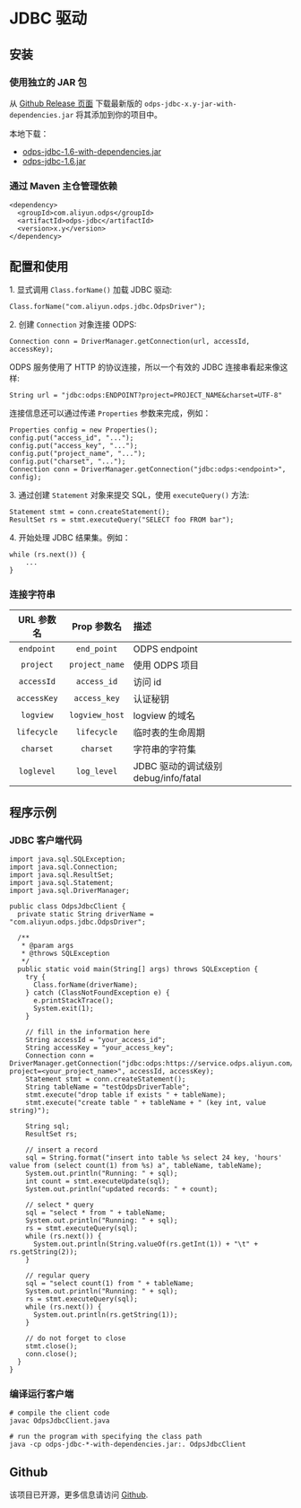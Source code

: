 
# JDBC 驱动



## 安装

### 使用独立的 JAR 包

从 [Github Release 页面](https://github.com/aliyun/aliyun-odps-jdbc/releases) 下载最新版的 `odps-jdbc-x.y-jar-with-dependencies.jar` 将其添加到你的项目中。

本地下载：

* [odps-jdbc-1.6-with-dependencies.jar](/download/odps-jdbc-1.6-jar-with-dependencies.jar)
* [odps-jdbc-1.6.jar](/download/odps-jdbc-1.6.jar) 

### 通过 Maven 主仓管理依赖 

```
<dependency>
  <groupId>com.aliyun.odps</groupId>
  <artifactId>odps-jdbc</artifactId>
  <version>x.y</version>
</dependency>
```


## 配置和使用


1\. 显式调用 `Class.forName()` 加载 JDBC 驱动:

    Class.forName("com.aliyun.odps.jdbc.OdpsDriver");


2\. 创建 `Connection` 对象连接 ODPS:


    Connection conn = DriverManager.getConnection(url, accessId, accessKey);

ODPS 服务使用了 HTTP 的协议连接，所以一个有效的 JDBC 连接串看起来像这样:

    String url = "jdbc:odps:ENDPOINT?project=PROJECT_NAME&charset=UTF-8"

连接信息还可以通过传递 `Properties` 参数来完成，例如：

    Properties config = new Properties();
    config.put("access_id", "...");
    config.put("access_key", "...");
    config.put("project_name", "...");
    config.put("charset", "...");
    Connection conn = DriverManager.getConnection("jdbc:odps:<endpoint>", config);


3\. 通过创建 `Statement` 对象来提交 SQL，使用 `executeQuery()` 方法:

    Statement stmt = conn.createStatement();
    ResultSet rs = stmt.executeQuery("SELECT foo FROM bar");

4\. 开始处理 JDBC 结果集。例如：

    while (rs.next()) {
        ...
    }


### 连接字符串

|  URL 参数名  | Prop 参数名 |                         描述                         |
|:---------:|:------------:|:-----------------------------------------------------------|
|  `endpoint` |   `end_point`  | ODPS endpoint                            |
|  `project`  | `project_name` | 使用 ODPS 项目                                    |
|  `accessId` |   `access_id`  | 访问 id                          |
| `accessKey` |  `access_key`  | 认证秘钥                                      |
|  `logview`  | `logview_host` | logview 的域名 |
| `lifecycle` |   `lifecycle`  | 临时表的生命周期              |
|  `charset`  |    `charset`   | 字符串的字符集                                  |
|  `loglevel` |   `log_level`  | JDBC 驱动的调试级别 debug/info/fatal             |

## 程序示例

### JDBC 客户端代码

    import java.sql.SQLException;
    import java.sql.Connection;
    import java.sql.ResultSet;
    import java.sql.Statement;
    import java.sql.DriverManager;

    public class OdpsJdbcClient {
      private static String driverName = "com.aliyun.odps.jdbc.OdpsDriver";

      /**
       * @param args
       * @throws SQLException
       */
      public static void main(String[] args) throws SQLException {
        try {
          Class.forName(driverName);
        } catch (ClassNotFoundException e) {
          e.printStackTrace();
          System.exit(1);
        }

        // fill in the information here
        String accessId = "your_access_id";
        String accessKey = "your_access_key";
        Connection conn = DriverManager.getConnection("jdbc:odps:https://service.odps.aliyun.com/api?project=<your_project_name>", accessId, accessKey);
        Statement stmt = conn.createStatement();
        String tableName = "testOdpsDriverTable";
        stmt.execute("drop table if exists " + tableName);
        stmt.execute("create table " + tableName + " (key int, value string)");

        String sql;
        ResultSet rs;

        // insert a record
        sql = String.format("insert into table %s select 24 key, 'hours' value from (select count(1) from %s) a", tableName, tableName);
        System.out.println("Running: " + sql);
        int count = stmt.executeUpdate(sql);
        System.out.println("updated records: " + count);

        // select * query
        sql = "select * from " + tableName;
        System.out.println("Running: " + sql);
        rs = stmt.executeQuery(sql);
        while (rs.next()) {
          System.out.println(String.valueOf(rs.getInt(1)) + "\t" + rs.getString(2));
        }

        // regular query
        sql = "select count(1) from " + tableName;
        System.out.println("Running: " + sql);
        rs = stmt.executeQuery(sql);
        while (rs.next()) {
          System.out.println(rs.getString(1));
        }

        // do not forget to close
        stmt.close();
        conn.close();
      }
    }

### 编译运行客户端

    # compile the client code
    javac OdpsJdbcClient.java

    # run the program with specifying the class path
    java -cp odps-jdbc-*-with-dependencies.jar:. OdpsJdbcClient



## Github

该项目已开源，更多信息请访问  [Github](https://github.com/aliyun/aliyun-odps-jdbc).



